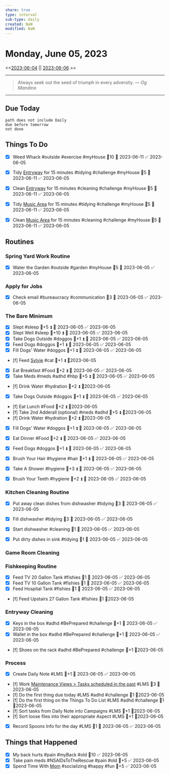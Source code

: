 ```yaml
---
share: true
type: interval
sub-type: daily
created: NaN 
modified: NaN
---
```

# Monday, June 05, 2023
<<[2023-06-04](./2023-06-04.md) || [2023-06-06](./2023-06-06.md) >>

---

> Always seek out the seed of triumph in every adversity.
> — <cite>Og Mandino</cite>

---
## Due Today
```tasks
path does not include Daily
due before tomorrow
not done
```

## Things To Do




- [x] Weed Whack #outside #exercise #myHouse  🥄10 📅 2023-06-11 ✅ 2023-06-05




































- [x] Tidy [Entryway](./Entryway.md) for 15 minutes #tidying #challenge #myHouse 🥄5 📅 2023-06-11 ✅ 2023-06-05
- [x] Clean [Entryway](./Entryway.md) for 15 minutes #cleaning  #challenge #myHouse 🥄5 📅 2023-06-11 ✅ 2023-06-05



- [x] Tidy [Music Area](./Music%20Area.md) for 15 minutes #tidying #challenge #myHouse 🥄5 📅 2023-06-11 ✅ 2023-06-05
- [x] Clean [Music Area](./Music%20Area.md) for 15 minutes #cleaning  #challenge #myHouse 🥄5 📅 2023-06-11 ✅ 2023-06-05










## Routines
### Spring Yard Work Routine
- [x] Water the Garden #outside #garden #myHouse 🥄5 📅 2023-06-05 ✅ 2023-06-05


### Apply for Jobs
- [x] Check email #bureaucracy #communication 🥄3 📅 2023-06-05 ✅ 2023-06-05


### The Bare Minimum
- [x] Slept #sleep 🥄+5 ⏫ 📅 2023-06-05 ✅ 2023-06-05
- [x] Slept Well #sleep 🥄+10 ⏫ 📅 2023-06-05 ✅ 2023-06-05
- [x] Take Dogs Outside  #doggos  🥄+1 ⏫ 📅 2023-06-05 ✅ 2023-06-05
- [x] Feed Dogs #doggos  🥄+1 ⏫ 📅 2023-06-05 ✅ 2023-06-05
- [x] Fill Dogs' Water #doggos  🥄+1 ⏫ 📅 2023-06-05 ✅ 2023-06-05
- [f] Feed [Sylvie](./Sylvie.md) #cat 🥄+1 ⏫  📆2023-06-05
- [x] Eat Breakfast #Food  🥄+2 ⏫ 📅 2023-06-05 ✅ 2023-06-05
- [x] Take Meds  #meds #adhd #hbp 🥄+5 ⏫ 📅 2023-06-05 ✅ 2023-06-05
- [f] Drink Water #hydration 🥄+2 ⏫ 📆2023-06-05
- [x] Take Dogs Outside  #doggos 🥄+1 ⏫ 📅 2023-06-05 ✅ 2023-06-05
- [f] Eat Lunch #Food  🥄+2 ⏫ 📆2023-06-05
- [f] Take 2nd Adderall (optional) #meds #adhd  🥄+5 ⏫ 📆2023-06-05
- [f] Drink Water #hydration   🥄+2 ⏫ 📆2023-06-05
- [x] Fill Dogs' Water #doggos  🥄+1 ⏫ 📅 2023-06-05 ✅ 2023-06-05
- [x] Eat Dinner #Food  🥄+2 ⏫ 📅 2023-06-05 ✅ 2023-06-05
- [x] Feed Dogs #doggos  🥄+1 ⏫ 📅 2023-06-05 ✅ 2023-06-05
- [x] Brush Your Hair #hygiene #hair 🥄+1 ⏫ 📅 2023-06-05 ✅ 2023-06-05
- [x] Take A Shower #hygiene  🥄+3 ⏫ 📅 2023-06-05 ✅ 2023-06-05
- [x] Brush Your Teeth #hygiene 🥄+2 ⏫ 📅 2023-06-05 ✅ 2023-06-05


### Kitchen Cleaning Routine
- [x] Put away clean dishes from dishwasher #tidying 🥄3 📅 2023-06-05 ✅ 2023-06-05
- [x] Fill dishwasher #tidying 🥄3 📅 2023-06-05 ✅ 2023-06-05
- [x] Start dishwasher #cleaning 🥄1 📅 2023-06-05 ✅ 2023-06-05
- [x] Put dirty dishes in sink #tidying 🥄1 📅 2023-06-05 ✅ 2023-06-05


### Game Room Cleaning


### Fishkeeping Routine
- [x] Feed TV 20 Gallon Tank #fishies 🥄1 📅 2023-06-05 ✅ 2023-06-05
- [x] Feed TV 10 Gallon Tank #fishies 🥄1 📅 2023-06-05 ✅ 2023-06-05
- [x] Feed Hospital Tank #fishies 🥄1 📅 2023-06-05 ✅ 2023-06-05
- [f] Feed Upstairs 27 Gallon Tank #fishies 🥄1 📆2023-06-05


### Entryway Cleaning
- [x] Keys in the box #adhd #BePrepared #challenge 🥄+1 📅 2023-06-05 ✅ 2023-06-05
- [x] Wallet in the box #adhd #BePrepared #challenge 🥄+1 📅 2023-06-05 ✅ 2023-06-05
- [f] Shoes on the rack #adhd #BePrepared #challenge 🥄+1 📆2023-06-05


### Process
- [x] Create Daily Note #LMS 🥄+1 📅 2023-06-05 ✅ 2023-06-05
- [f] Work [Maintenance Views > Tasks scheduled in the past](./Maintenance%20Views.md#Tasks%20scheduled%20in%20the%20past) #LMS  🥄3 📆2023-06-05
- [f] Do the first thing due today #LMS #adhd #challenge 🥄1 📆2023-06-05
- [f] Do the first thing on the Things To Do List #LMS #adhd #challenge 🥄1 📆2023-06-05
- [f] Sort tasks from Daily Note into Campaigns #LMS 🥄+1   📆2023-06-05
- [f] Sort loose files into their appropriate Aspect  #LMS 🥄+1   📆2023-06-05
- [x] Record Spoons Info for the day #LMS 🥄1 📅 2023-06-05 ✅ 2023-06-05




## Things that Happened
- [x] My back hurts #pain #myBack #old 🥄10 ✅ 2023-06-05
- [x] Take pain meds #NSAIDsToTheRescue #pain #old 🥄+5 ✅ 2023-06-05
- [x] Spend Time With [Mom](Mom.md) #socializing #happy #fun 🥄+5 ✅ 2023-06-05
